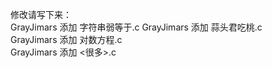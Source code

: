  修改请写下来：  
 GrayJimars 添加 字符串弱等于.c
 GrayJimars 添加 蒜头君吃桃.c  
 GrayJimars 添加 对数方程.c  
 GrayJimars 添加 <很多>.c  
 